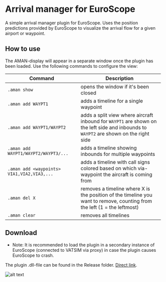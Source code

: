 # Arrival manager for EuroScope 
A simple arrival manager plugin for EuroScope. Uses the position predictions provided by EuroScope to visualize the arrival flow for a given airport or waypoint.

## How to use
The AMAN-display will appear in a separate window once the plugin has been loaded. Use the following commands to configure the view:

| Command                                    | Description                                                                                                                                 |
|--------------------------------------------|---------------------------------------------------------------------------------------------------------------------------------------------|
| `.aman show`                               | opens the window if it's been closed                                                                                                        |
| `.aman add WAYPT1`                         | adds a timeline for a single waypoint                                                                                                       |
| `.aman add WAYPT1/WAYPT2`                  | adds a split view where aircraft inbound for `WAYPT1` are shown on the left side and inbounds to `WAYPT2` are shown on the right side |
| `.aman add WAYPT1/WAYPT2/WAYPT3/...`       | adds a timeline showing inbounds for multiple waypoints                                                                                     |
| `.aman add <waypoints> VIA1,VIA2,VIA3,...` | adds a timeline with call signs colored based on which via-waypoint the aircraft is coming from                                             |
| `.aman del X`                              | removes a timeline where X is the position of the timeline you want to remove, counting from the left (1 = the leftmost)                    |
| `.aman clear`                              | removes all timelines                                                                                                                       |

## Download
- Note: It is recommended to load the plugin in a secondary instance of EuroScope (connected to VATSIM via proxy) in case the plugin causes EuroScope to crash.

The plugin .dll-file can be found in the Release folder. [Direct link](https://github.com/EvenAR/euroscope-aman/raw/master/Release/Aman.dll).

![alt text](https://i.gyazo.com/84338383130d1a59cedba452c61fc1a6.png)
